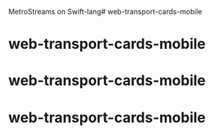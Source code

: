 MetroStreams on Swift-lang# web-transport-cards-mobile
# web-transport-cards-mobile
# web-transport-cards-mobile
# web-transport-cards-mobile
